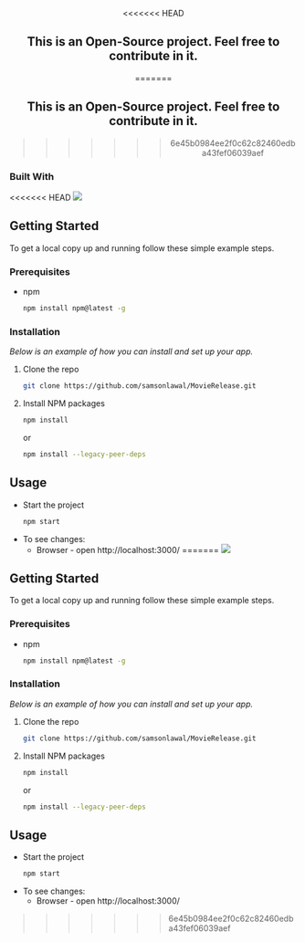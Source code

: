   <div align="center">

<<<<<<< HEAD
## This is an Open-Source project. Feel free to contribute in it.
=======
   ## This is an Open-Source project. Feel free to contribute in it.
>>>>>>> 6e45b0984ee2f0c62c82460edba43fef06039aef

  </div>
  
  ### Built With
<<<<<<< HEAD
<a href="https://reactjs.org/"><img src="https://img.shields.io/badge/React-20232A?style=for-the-badge&logo=react&logoColor=61DAFB" /></a> &nbsp;

<!-- GETTING STARTED -->

## Getting Started

To get a local copy up and running follow these simple example steps.

### Prerequisites

- npm
  ```sh
  npm install npm@latest -g
  ```

### Installation

_Below is an example of how you can install and set up your app._

<!-- 1. Get a free API Key at [https://example.com](https://example.com) -->

1. Clone the repo
   ```sh
   git clone https://github.com/samsonlawal/MovieRelease.git
   ```
2. Install NPM packages
   ```sh
   npm install
   ```
   or
   ```sh
   npm install --legacy-peer-deps
   ```
   <!-- 4. Enter your API in `config.js`
      ```js
      const API_KEY = 'ENTER YOUR API';
      ``` -->

<!-- USAGE EXAMPLES -->

## Usage

- Start the project
  ```sh
  npm start
  ```
- To see changes:
  - Browser - open http://localhost:3000/
=======
<a href="https://reactjs.org/"><img src="https://img.shields.io/badge/React-20232A?style=for-the-badge&logo=react&logoColor=61DAFB" /></a> &nbsp; 

<!-- GETTING STARTED -->
## Getting Started

To get a local copy up and running follow these simple example steps.

### Prerequisites

* npm
  ```sh
  npm install npm@latest -g
  ```

### Installation

_Below is an example of how you can install and set up your app._

<!-- 1. Get a free API Key at [https://example.com](https://example.com) -->
1. Clone the repo
   ```sh
   git clone https://github.com/samsonlawal/MovieRelease.git
   ```
2. Install NPM packages
   ```sh
   npm install
   ```
   or
   ```sh
   npm install --legacy-peer-deps
   ```
<!-- 4. Enter your API in `config.js`
   ```js
   const API_KEY = 'ENTER YOUR API';
   ``` -->


<!-- USAGE EXAMPLES -->
## Usage

- Start the project
  ```sh
  npm start
  ```
- To see changes:
  - Browser - open http://localhost:3000/


>>>>>>> 6e45b0984ee2f0c62c82460edba43fef06039aef
